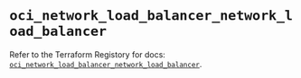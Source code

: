 # `oci_network_load_balancer_network_load_balancer`

Refer to the Terraform Registory for docs: [`oci_network_load_balancer_network_load_balancer`](https://registry.terraform.io/providers/oracle/oci/6.18.0/docs/resources/network_load_balancer_network_load_balancer).
